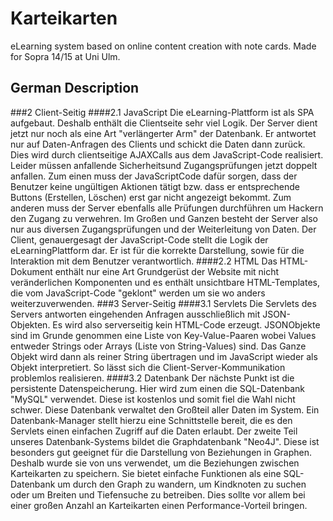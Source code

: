 # Karteikarten
eLearning system based on online content creation with note cards. Made for Sopra 14/15 at Uni Ulm.

## German Description

###2 Client-Seitig
####2.1 JavaScript
Die eLearning-Plattform ist als SPA aufgebaut. Deshalb enthält
die Clientseite sehr viel Logik. Der Server dient jetzt nur noch als eine Art
"verlängerter Arm" der Datenbank. Er antwortet nur auf Daten-Anfragen des
Clients und schickt die Daten dann zurück. Dies wird durch clientseitige AJAXCalls
aus dem JavaScript-Code realisiert. Leider müssen anfallende Sicherheitsund
Zugangsprüfungen jetzt doppelt anfallen. Zum einen muss der JavaScriptCode
dafür sorgen, dass der Benutzer keine ungültigen Aktionen tätigt bzw.
dass er entsprechende Buttons (Erstellen, Löschen) erst gar nicht angezeigt bekommt.
Zum anderen muss der Server ebenfalls alle Prüfungen durchführen um
Hackern den Zugang zu verwehren. Im Großen und Ganzen besteht der Server
also nur aus diversen Zugangsprüfungen und der Weiterleitung von Daten.
Der Client, genauergesagt der JavaScript-Code stellt die Logik der eLearningPlattform
dar. Er ist für die korrekte Darstellung, sowie für die Interaktion mit
dem Benutzer verantwortlich.
####2.2 HTML
Das HTML-Dokument enthält nur eine Art Grundgerüst der Website mit nicht
veränderlichen Komponenten und es enthält unsichtbare HTML-Templates, die
vom JavaScript-Code "geklont" werden um sie wo anders weiterzuverwenden.
###3 Server-Seitig
####3.1 Servlets
Die Servlets des Servers antworten eingehenden Anfragen ausschließlich mit
JSON-Objekten. Es wird also serverseitig kein HTML-Code erzeugt. JSONObjekte
sind im Grunde genommen eine Liste von Key-Value-Paaren wobei
Values entweder Strings oder Arrays (Liste von String-Values) sind. Das Ganze
Objekt wird dann als reiner String übertragen und im JavaScript wieder als
Objekt interpretiert. So lässt sich die Client-Server-Kommunikation problemlos
realisieren.
####3.2 Datenbank
Der nächste Punkt ist die persistente Datenspeicherung. Hier wird zum einen
die SQL-Datenbank "MySQL" verwendet. Diese ist kostenlos und somit fiel
die Wahl nicht schwer. Diese Datenbank verwaltet den Großteil aller Daten im
System. Ein Datenbank-Manager stellt hierzu eine Schnittstelle bereit, die es
den Servlets einen einfachen Zugriff auf die Daten erlaubt.
Der zweite Teil unseres Datenbank-Systems bildet die Graphdatenbank "Neo4J".
Diese ist besonders gut geeignet für die Darstellung von Beziehungen in Graphen.
Deshalb wurde sie von uns verwendet, um die Beziehungen zwischen Karteikarten
zu speichern. Sie bietet einfache Funktionen als eine SQL-Datenbank
um durch den Graph zu wandern, um Kindknoten zu suchen oder um Breiten
und Tiefensuche zu betreiben. Dies sollte vor allem bei einer großen Anzahl an
Karteikarten einen Performance-Vorteil bringen.
